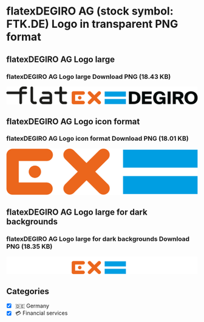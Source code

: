 # flatexDEGIRO AG (stock symbol: FTK.DE) Logo in transparent PNG format

## flatexDEGIRO AG Logo large

### flatexDEGIRO AG Logo large Download PNG (18.43 KB)

![flatexDEGIRO AG Logo large Download PNG (18.43 KB)](/img/orig/FTK.DE_BIG-9c5ec874.png)

## flatexDEGIRO AG Logo icon format

### flatexDEGIRO AG Logo icon format Download PNG (18.01 KB)

![flatexDEGIRO AG Logo icon format Download PNG (18.01 KB)](/img/orig/FTK.DE-77e1bad5.png)

## flatexDEGIRO AG Logo large for dark backgrounds

### flatexDEGIRO AG Logo large for dark backgrounds Download PNG (18.35 KB)

![flatexDEGIRO AG Logo large for dark backgrounds Download PNG (18.35 KB)](/img/orig/FTK.DE_BIG.D-69fddce2.png)



## Categories
- [x] 🇩🇪 Germany
- [x] 💳 Financial services
